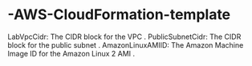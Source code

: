 # -AWS-CloudFormation-template
LabVpcCidr: The CIDR block for the VPC . PublicSubnetCidr: The CIDR block for the public subnet . AmazonLinuxAMIID: The Amazon Machine Image ID for the Amazon Linux 2 AMI .

